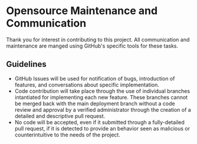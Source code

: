# Opensource Maintenance and Communication
Thank you for interest in contributing to this project.
All communication and maintenance are manged using GitHub's specific tools for these tasks.
## Guidelines
- GitHub Issues will be used for notification of bugs, introduction of features, and conversations about specific implementation.
- Code contribution will take place through the use of individual branches intantiated for implementing each new feature. These branches cannot be merged back with the main deployment branch without a code review and approval by a verified administrator through the creation of a detailed and descriptive pull request.
- No code will be accepted, even if it submitted through a fully-detailed pull request, if it is detected to provide an behavior seen as malicious or counterintuitive to the needs of the project.
